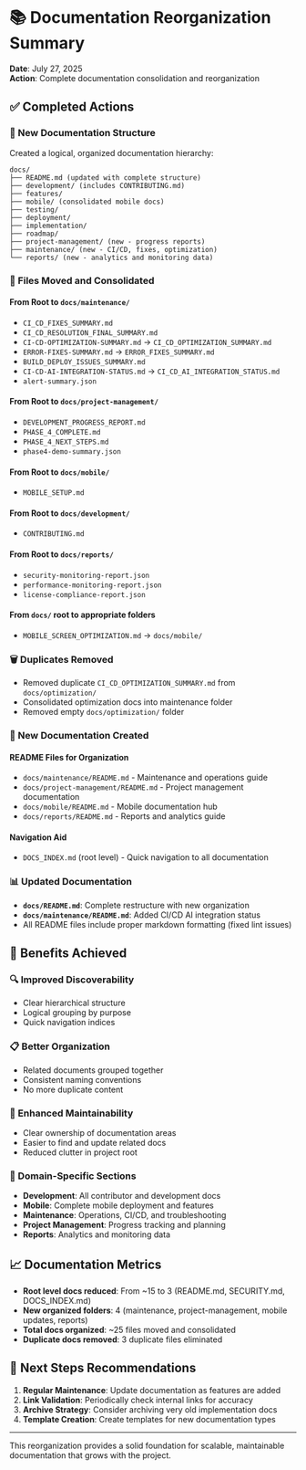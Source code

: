 # 📚 Documentation Reorganization Summary

**Date**: July 27, 2025  
**Action**: Complete documentation consolidation and reorganization

## ✅ Completed Actions

### 📁 New Documentation Structure

Created a logical, organized documentation hierarchy:

```text
docs/
├── README.md (updated with complete structure)
├── development/ (includes CONTRIBUTING.md)
├── features/
├── mobile/ (consolidated mobile docs)
├── testing/
├── deployment/
├── implementation/
├── roadmap/
├── project-management/ (new - progress reports)
├── maintenance/ (new - CI/CD, fixes, optimization)
└── reports/ (new - analytics and monitoring data)
```

### 🔄 Files Moved and Consolidated

#### From Root to `docs/maintenance/`

- `CI_CD_FIXES_SUMMARY.md`
- `CI_CD_RESOLUTION_FINAL_SUMMARY.md`
- `CI-CD-OPTIMIZATION-SUMMARY.md` → `CI_CD_OPTIMIZATION_SUMMARY.md`
- `ERROR-FIXES-SUMMARY.md` → `ERROR_FIXES_SUMMARY.md`
- `BUILD_DEPLOY_ISSUES_SUMMARY.md`
- `CI-CD-AI-INTEGRATION-STATUS.md` → `CI_CD_AI_INTEGRATION_STATUS.md`
- `alert-summary.json`

#### From Root to `docs/project-management/`

- `DEVELOPMENT_PROGRESS_REPORT.md`
- `PHASE_4_COMPLETE.md`
- `PHASE_4_NEXT_STEPS.md`
- `phase4-demo-summary.json`

#### From Root to `docs/mobile/`

- `MOBILE_SETUP.md`

#### From Root to `docs/development/`

- `CONTRIBUTING.md`

#### From Root to `docs/reports/`

- `security-monitoring-report.json`
- `performance-monitoring-report.json`
- `license-compliance-report.json`

#### From `docs/` root to appropriate folders

- `MOBILE_SCREEN_OPTIMIZATION.md` → `docs/mobile/`

### 🗑️ Duplicates Removed

- Removed duplicate `CI_CD_OPTIMIZATION_SUMMARY.md` from `docs/optimization/`
- Consolidated optimization docs into maintenance folder
- Removed empty `docs/optimization/` folder

### 📝 New Documentation Created

#### README Files for Organization

- `docs/maintenance/README.md` - Maintenance and operations guide
- `docs/project-management/README.md` - Project management documentation
- `docs/mobile/README.md` - Mobile documentation hub
- `docs/reports/README.md` - Reports and analytics guide

#### Navigation Aid

- `DOCS_INDEX.md` (root level) - Quick navigation to all documentation

### 📊 Updated Documentation

- **`docs/README.md`**: Complete restructure with new organization
- **`docs/maintenance/README.md`**: Added CI/CD AI integration status
- All README files include proper markdown formatting (fixed lint issues)

## 🎯 Benefits Achieved

### 🔍 Improved Discoverability

- Clear hierarchical structure
- Logical grouping by purpose
- Quick navigation indices

### 📋 Better Organization

- Related documents grouped together
- Consistent naming conventions
- No more duplicate content

### 🎨 Enhanced Maintainability

- Clear ownership of documentation areas
- Easier to find and update related docs
- Reduced clutter in project root

### 📱 Domain-Specific Sections

- **Development**: All contributor and development docs
- **Mobile**: Complete mobile deployment and features
- **Maintenance**: Operations, CI/CD, and troubleshooting
- **Project Management**: Progress tracking and planning
- **Reports**: Analytics and monitoring data

## 📈 Documentation Metrics

- **Root level docs reduced**: From ~15 to 3 (README.md, SECURITY.md, DOCS_INDEX.md)
- **New organized folders**: 4 (maintenance, project-management, mobile updates, reports)
- **Total docs organized**: ~25 files moved and consolidated
- **Duplicate docs removed**: 3 duplicate files eliminated

## 🚀 Next Steps Recommendations

1. **Regular Maintenance**: Update documentation as features are added
2. **Link Validation**: Periodically check internal links for accuracy
3. **Archive Strategy**: Consider archiving very old implementation docs
4. **Template Creation**: Create templates for new documentation types

---

This reorganization provides a solid foundation for scalable, maintainable documentation that grows
with the project.
